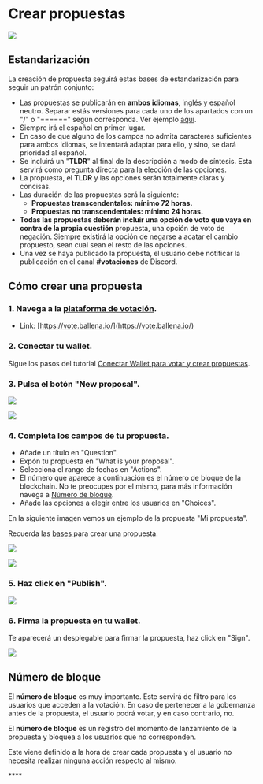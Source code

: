 # Crear propuestas

![](../../.gitbook/assets/business-4271251_960_720.webp)



## Estandarización

La creación de propuesta seguirá estas bases de estandarización para seguir un patrón conjunto:

* Las propuestas se publicarán en **ambos idiomas**, inglés y español neutro. Separar estás versiones para cada uno de los apartados con un "/" o "======" según corresponda. Ver ejemplo [aquí](crear-propuestas.md#4-completa-los-campos-de-tu-propuesta).
* Siempre irá el español en primer lugar. 
* En caso de que alguno de los campos no admita caracteres suficientes para ambos idiomas, se intentará adaptar para ello, y sino, se dará prioridad al español.
* Se incluirá un "**TLDR**" al final de la descripción a modo de síntesis. Esta servirá como pregunta directa para la elección de las opciones.
* La propuesta, el **TLDR** y las opciones serán totalmente claras y concisas.
* Las duración de las propuestas será la siguiente:
  * **Propuestas transcendentales: mínimo 72 horas.**
  * **Propuestas no transcendentales: mínimo 24 horas.**
* **Todas las propuestas deberán incluir una opción de voto que vaya en contra de la propia cuestión** propuesta, una opción de voto de negación. Siempre existirá la opción de negarse a acatar el cambio propuesto, sean cual sean el resto de las opciones.
* Una vez se haya publicado la propuesta, el usuario debe notificar la publicación en el canal **\#votaciones** de Discord.

## Cómo crear una propuesta

### 1. Navega a la [plataforma de votación](https://vote.ballena.io/).

* Link: [https://vote.ballena.io/](https://vote.ballena.io/)



### 2. Conectar tu wallet.

Sigue los pasos del tutorial [Conectar Wallet para votar y crear propuestas](conectar-wallet-para-votarpara-votar-y-crear-propuestas.md).



### 3. Pulsa el botón "New proposal".



![](../../.gitbook/assets/4.5%20%282%29.png)



![](../../.gitbook/assets/5.5.png)



### 4. Completa los campos de tu propuesta.

* Añade un título en "Question".
* Expón tu propuesta en "What is your proposal". 
* Selecciona el rango de fechas en "Actions".
* El número que aparece a continuación es el número de bloque de la blockchain. No te preocupes por el mismo, para más información navega a [Número de bloque](crear-propuestas.md#numero-de-bloque).
* Añade las opciones a elegir entre los usuarios en "Choices".

En la siguiente imagen vemos un ejemplo de la propuesta "Mi propuesta".

Recuerda las [bases ](crear-propuestas.md#estandarizacion)para crear una propuesta.



![](../../.gitbook/assets/6.5.png)



![](../../.gitbook/assets/7.5.png)



### 5. Haz click en "Publish".



![](../../.gitbook/assets/8.5.png)



### 6. Firma la propuesta en tu wallet.

Te aparecerá un desplegable para firmar la propuesta, haz click en "Sign".



![](../../.gitbook/assets/9.5.png)



## Número de bloque

El **número de bloque** es muy importante. Este servirá de filtro para los usuarios que acceden a la votación. En caso de pertenecer a la gobernanza antes de la propuesta, el usuario podrá votar, y en caso contrario, no. 

El **número de bloque** es un registro del momento de lanzamiento de la propuesta y bloquea a los usuarios que no corresponden.

Este viene definido a la hora de crear cada propuesta y el usuario no necesita realizar ninguna acción respecto al mismo.







\*\*\*\*

